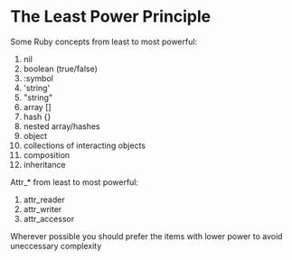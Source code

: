 The Least Power Principle
=========================

Some Ruby concepts from least to most powerful:

1. nil
2. boolean (true/false)
3. :symbol
4. 'string'
5. "string"
6. array []
7. hash {}
8. nested array/hashes
9. object
10. collections of interacting objects
11. composition
12. inheritance

Attr_* from least to most powerful:

1. attr_reader
2. attr_writer
3. attr_accessor

Wherever possible you should prefer the items with lower power to avoid uneccessary complexity
